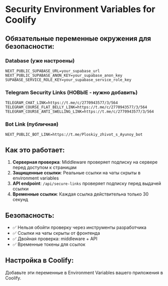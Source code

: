 # Security Environment Variables for Coolify

## Обязательные переменные окружения для безопасности:

### Database (уже настроены)
```
NEXT_PUBLIC_SUPABASE_URL=your_supabase_url
NEXT_PUBLIC_SUPABASE_ANON_KEY=your_supabase_anon_key
SUPABASE_SERVICE_ROLE_KEY=your_supabase_service_role_key
```

### Telegram Security Links (НОВЫЕ - нужно добавить)
```
TELEGRAM_CHAT_LINK=https://t.me/c/2770943577/3/564
TELEGRAM_COURSE_FLAT_BELLY_LINK=https://t.me/c/2770943577/3/564
TELEGRAM_COURSE_ANTI_SWELLING_LINK=https://t.me/c/2770943577/3/564
```

### Bot Link (публичная)
```
NEXT_PUBLIC_BOT_LINK=https://t.me/Ploskiy_zhivot_s_Ayunoy_bot
```

## Как это работает:

1. **Серверная проверка**: Middleware проверяет подписку на сервере перед доступом к страницам
2. **Защищенные ссылки**: Реальные ссылки на чаты скрыты в environment variables
3. **API endpoint**: `/api/secure-links` проверяет подписку перед выдачей ссылки
4. **Временные ссылки**: Каждая ссылка действительна только 30 секунд

## Безопасность:

- ✅ Нельзя обойти проверку через инструменты разработчика
- ✅ Ссылки на чаты скрыты от фронтенда
- ✅ Двойная проверка: middleware + API
- ✅ Временные токены для ссылок

## Настройка в Coolify:

Добавьте эти переменные в Environment Variables вашего приложения в Coolify. 